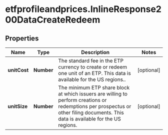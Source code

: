 # etfprofileandprices.InlineResponse200DataCreateRedeem

## Properties

Name | Type | Description | Notes
------------ | ------------- | ------------- | -------------
**unitCost** | **Number** | The standard fee in the ETP currency to create or redeem one unit of an ETP. This data is available for the US regions.. | [optional] 
**unitSize** | **Number** | The minimum ETP share block at which issuers are willing to perform creations or redemptions per prospectus or other filing documents. This data is available for the US regions. | [optional] 


